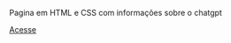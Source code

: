 Pagina em HTML e CSS com informações sobre o chatgpt

<a href="https://suelenmachado.github.io/chatgpt/">Acesse</a>